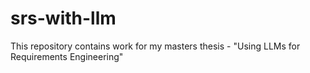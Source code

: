 # srs-with-llm
This repository contains work for my masters thesis - "Using LLMs for Requirements Engineering"
